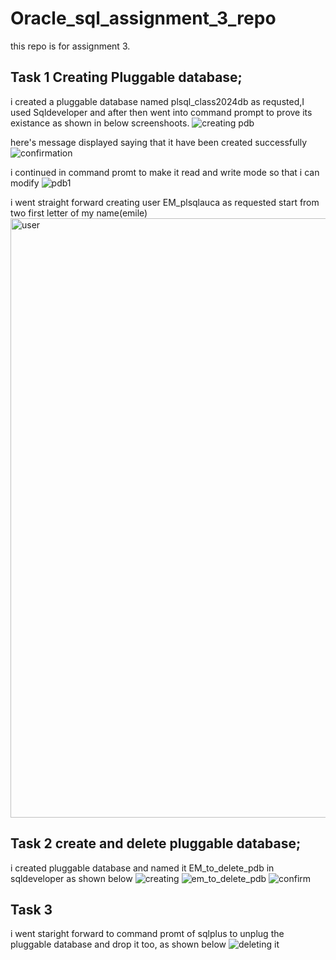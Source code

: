 # Oracle_sql_assignment_3_repo
this repo is for assignment 3.

## Task 1 Creating Pluggable database;
i created a pluggable database named plsql_class2024db as requsted,I used Sqldeveloper and after then went into command prompt to prove its existance as shown in below screenshoots.
![creating pdb](https://github.com/user-attachments/assets/b7983510-1062-49e4-9bd7-d14c77502edf)

here's message displayed saying that it have been created successfully
![confirmation](https://github.com/user-attachments/assets/c777b48d-60b2-42e2-8da5-07d964ac50dd)

i continued in command promt to make it read and write mode so that i can modify
![pdb1](https://github.com/user-attachments/assets/66471bfa-10a1-462d-9b11-714de81c0ab8)

i went straight forward creating user EM_plsqlauca as requested start from two first letter of my name(emile)
<img width="959" alt="user" src="https://github.com/user-attachments/assets/6f557e0e-d18c-4667-92e1-1a8720ecac6c">

## Task 2 create and delete pluggable database;
i created pluggable database and named it EM_to_delete_pdb in sqldeveloper as shown below
![creating](https://github.com/user-attachments/assets/3dc07cb1-c6f1-46ca-a198-1641d456d3e9)
![em_to_delete_pdb](https://github.com/user-attachments/assets/8ae699ab-8092-4184-ac86-277012e50e45)
![confirm](https://github.com/user-attachments/assets/3ef71ca8-6557-45d4-832d-040187b03bab)


## Task 3 

i went staright forward to command promt of sqlplus to unplug the pluggable database and drop it too, as shown below
![deleting it](https://github.com/user-attachments/assets/ada2c934-88f9-4091-adb7-dcacb037a2ba)







